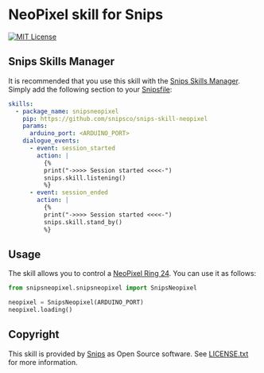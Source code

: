 
# NeoPixel skill for Snips

[![MIT License](https://img.shields.io/badge/license-MIT-blue.svg)](https://raw.githubusercontent.com/snipsco/snips-skill-hue/master/LICENSE.txt)

## Snips Skills Manager

It is recommended that you use this skill with the [Snips Skills Manager](https://github.com/snipsco/snipsskills). Simply add the following section to your [Snipsfile](https://github.com/snipsco/snipsskills/wiki/The-Snipsfile):

~~~yaml
skills:
  - package_name: snipsneopixel
    pip: https://github.com/snipsco/snips-skill-neopixel
    params:
      arduino_port: <ARDUINO_PORT>
    dialogue_events:
      - event: session_started
        action: |
          {%
          print("->>>> Session started <<<<-")
          snips.skill.listening()
          %}
      - event: session_ended
        action: |
          {%
          print("->>>> Session started <<<<-")
          snips.skill.stand_by()
          %}
~~~

## Usage

The skill allows you to control a [NeoPixel Ring 24](https://www.adafruit.com/product/1586). You can use it as follows:

~~~python
from snipsneopixel.snipsneopixel import SnipsNeopixel

neopixel = SnipsNeopixel(ARDUINO_PORT)
neopixel.loading()
~~~

 
## Copyright

This skill is provided by [Snips](https://www.snips.ai) as Open Source software. See [LICENSE.txt](https://github.com/snipsco/snips-skill-hue/blob/master/LICENSE.txt) for more
information.
